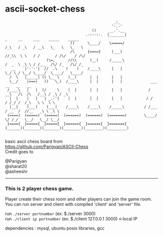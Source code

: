 # ascii-socket-chess

```
                                                  _:_
                                                 '-.-'
                                        ()      __.'.__
                                     .-:--:-.  |_______|                 _     __     ___    _____    _____ 
                              ()      \____/    \=====/                 /_\   / _\   / __\   \_   \   \_   \
                              /\      {====}     )___(                 //_\\  \ \   / /       / /\/    / /\/
                   (\=,      //\\      )__(     /_____\               /  _  \ _\ \ / /___  /\/ /_   /\/ /_
   __    |'-'-'|  //  .\    (    )    /____\     |   |                \_/ \_/ \__/ \____/  \____/   \____/  
  /  \   |_____| (( \_  \    )__(      |  |      |   |
  \__/    |===|   ))  `\_)  /____\     |  |      |   |             ___              __   __   __   
 /____\   |   |  (/     \    |  |      |  |      |   |            / __\   /\  /\   /__\ / _\ / _\   
  |  |    |   |   | _.-'|    |  |      |  |      |   |           / /     / /_/ /  /_\   \ \  \ \     
  |__|    )___(    )___(    /____\    /____\    /_____\         / /___  / __  /  //__   _\ \ _\ \     
 (====)  (=====)  (=====)  (======)  (======)  (=======)        \____/  \/ /_/   \__/   \__/ \__/    
 }===={  }====={  }====={  }======{  }======{  }======={
(______)(_______)(_______)(________)(________)(_________)


```


basic ascii chess board from  
https://github.com/Parigyan/ASCII-Chess  
Credit goes to 

@Parigyan   
@sharat20   
@asheeshr  

---  
### This is 2 player chess game.  
  
Player create their chess room and other players can join the game room.  
You can run server and client with compiled 'client' and 'server' file.  

run ```./server portnumber``` (ex: $./server 3000)  
run ```./client ip portnumber``` (ex: $./client 127.0.0.1 3000)  <-local IP

dependencies : mysql, ubuntu posix libraries, gcc


